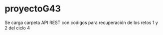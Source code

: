 # proyectoG43
Se carga carpeta API REST con codigos para recuperación de los retos 1 y 2 del ciclo 4
